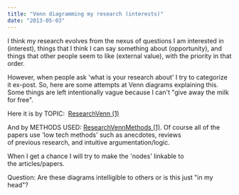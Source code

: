 ```yaml
---
title: "Venn diagramming my research (interests)"
date: "2013-05-03"
---
```


I think my research evolves from the nexus of questions I am interested in (interest), things that I think I can say something about (opportunity), and things that other people seem to like (external value), with the priority in that order.

However, when people ask 'what is your research about' I try to categorize it ex-post. So, here are some attempts at Venn diagrams explaining this. Some things are left intentionally vague because I can't "give away the milk for free".

Here it is by TOPIC:  [ResearchVenn (1)](http://davidreinstein.files.wordpress.com/2013/05/researchvenn-1.pdf)

And by METHODS USED: [ResearchVennMethods (1)](http://davidreinstein.files.wordpress.com/2013/05/researchvennmethods-1.pdf). Of course all of the papers use 'low tech methods' such as anecdotes, reviews of previous research, and intuitive argumentation/logic.

When I get a chance I will try to make the 'nodes' linkable to the articles/papers.

Question: Are these diagrams intelligible to others or is this just "in my head"?
